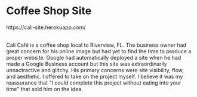 <h1>Coffee Shop Site</h1>
https://cali-site.herokuapp.com/
<br></br>
<p>Cali Café is a coffee shop local to Riverview, FL. The business owner had great concern for his online image but had yet to find the time to produce a proper website. Google had automatically deployed a site when he had made a Google Business account but this site was extraordinarily unnactractive and glitchy. His primary concerns were site visibility, flow, and aesthetic. I offered to take on the project myself. I believe it was my reassurance that "I could complete this project without eating into your time" that sold him on the idea.</p>
